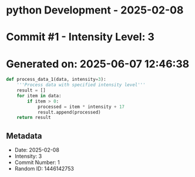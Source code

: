 ﻿# python Development - 2025-02-08
# Commit #1 - Intensity Level: 3
# Generated on: 2025-06-07 12:46:38
```python
def process_data_1(data, intensity=3):
    '''Process data with specified intensity level'''
    result = []
    for item in data:
        if item > 0:
            processed = item * intensity + 17
            result.append(processed)
    return result
```
## Metadata
- Date: 2025-02-08
- Intensity: 3
- Commit Number: 1
- Random ID: 1446142753
